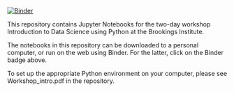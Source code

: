 [![Binder](https://mybinder.org/badge_logo.svg)](https://mybinder.org/v2/gh/DistrictDataLabs/Brookings_Python_DS/master)



This repository contains Jupyter Notebooks for the two-day workshop Introduction to Data Science using Python at the Brookings Institute.

The notebooks in this repository can be downloaded to a personal computer, or run on the web using Binder. For the latter, click on the Binder badge above. 

To set up the appropriate Python environment on your computer, please see Workshop_intro.pdf in the repository. 


